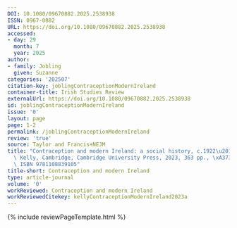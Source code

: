 ```yaml
---
DOI: 10.1080/09670882.2025.2538938
ISSN: 0967-0882
URL: https://doi.org/10.1080/09670882.2025.2538938
accessed:
- day: 29
  month: 7
  year: 2025
author:
- family: Jobling
  given: Suzanne
categories: '202507'
citation-key: joblingContraceptionModernIreland
container-title: Irish Studies Review
externalUrl: https://doi.org/10.1080/09670882.2025.2538938
id: joblingContraceptionModernIreland
issue: '0'
layout: page
page: 1-2
permalink: /joblingContraceptionModernIreland
review: 'true'
source: Taylor and Francis+NEJM
title: "Contraception and modern Ireland: a social history, c.1922\u201392: by Laura\
  \ Kelly, Cambridge, Cambridge University Press, 2023, 363 pp., \xA373.00 (hardback),\
  \ ISBN 9781108839105"
title-short: Contraception and modern Ireland
type: article-journal
volume: '0'
workReviewed: Contraception and modern Ireland
workReviewedCitekey: kellyContraceptionModernIreland2023a
---
```

{% include reviewPageTemplate.html %}
